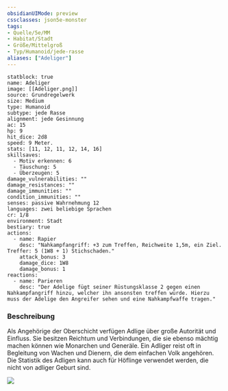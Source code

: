 ```yaml
---
obsidianUIMode: preview
cssclasses: json5e-monster
tags:
- Quelle/5e/MM
- Habitat/Stadt
- Größe/Mittelgroß
- Typ/Humanoid/jede-rasse
aliases: ["Adeliger"]
---
```

```statblock
statblock: true
name: Adeliger
image: [[Adeliger.png]]
source: Grundregelwerk
size: Medium
type: Humanoid
subtype: jede Rasse
alignment: jede Gesinnung
ac: 15 
hp: 9
hit_dice: 2d8
speed: 9 Meter.
stats: [11, 12, 11, 12, 14, 16]
skillsaves:
  - Motiv erkennen: 6
  - Täuschung: 5
  - Überzeugen: 5
damage_vulnerabilities: ""
damage_resistances: ""
damage_immunities: ""
condition_immunities: ""
senses: passive Wahrnehmung 12
languages: zwei beliebige Sprachen
cr: 1/8
environment: Stadt
bestiary: true
actions:
  - name: Rapier
    desc: "Nahkampfangriff: +3 zum Treffen, Reichweite 1,5m, ein Ziel. Treffer: 5 (1W8 + 1) Stichschaden."
    attack_bonus: 3
    damage_dice: 1W8
    damage_bonus: 1
reactions:
  - name: Parieren
    desc: "Der Adelige fügt seiner Rüstungsklasse 2 gegen einen Nahkampfangriff hinzu, welcher ihn ansonsten treffen würde. Hierzu muss der Adelige den Angreifer sehen und eine Nahkampfwaffe tragen."
```

### Beschreibung
Als Angehörige der Oberschicht verfügen Adlige über große Autorität und Einfluss. Sie besitzen Reichtum und Verbindungen, die sie ebenso mächtig machen können wie Monarchen und Generäle. Ein Adliger reist oft in Begleitung von Wachen und Dienern, die dem einfachen Volk angehören. Die Statistik des Adligen kann auch für Höflinge verwendet werden, die nicht von adliger Geburt sind.

![](Pictures/Noble.webp#token)